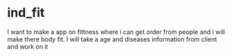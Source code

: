 # ind_fit
I want to make a app on fittness where i can get order from people and i will make there body fit.  I will take a age and diseases information from client and work on it
